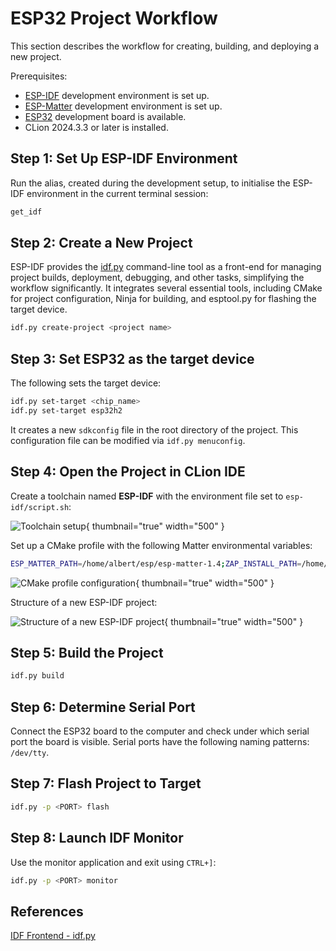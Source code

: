 <show-structure/>

# ESP32 Project Workflow

This section describes the workflow for creating, building, and deploying a new project.

Prerequisites:

- [ESP-IDF](ESP-IDF-Setup.md) development environment is set up.
- [ESP-Matter](ESP-Matter-Setup.md) development environment is set up.
- [ESP32](Espressif.md#development-boards) development board is available.
- CLion 2024.3.3 or later is installed.

## Step 1: Set Up ESP-IDF Environment

Run the alias, created during the development setup, to initialise the ESP-IDF environment in the current terminal
session:

```Bash
get_idf
```

## Step 2: Create a New Project

ESP-IDF provides the [idf.py](https://docs.espressif.com/projects/esp-idf/en/v5.2.3/esp32/api-guides/tools/idf-py.html)
command-line tool as a front-end for managing project builds, deployment, debugging, and other tasks, simplifying the
workflow significantly. It integrates several essential tools, including CMake for project configuration, Ninja for
building, and esptool.py for flashing the target device.

```Bash
idf.py create-project <project name>
```

## Step 3: Set ESP32 as the target device

The following sets the target device:

```Bash
idf.py set-target <chip_name>
idf.py set-target esp32h2
```

It creates a new `sdkconfig` file in the root directory of the project. This configuration file can be modified via
`idf.py menuconfig`.

## Step 4: Open the Project in CLion IDE

Create a toolchain named **ESP-IDF** with the environment file set to `esp-idf/script.sh`:

![Toolchain setup](image10.png){ thumbnail="true" width="500" }

Set up a CMake profile with the following Matter environmental variables:

```Bash
ESP_MATTER_PATH=/home/albert/esp/esp-matter-1.4;ZAP_INSTALL_PATH=/home/albert/esp/esp-matter-1.4/connectedhomeip/connectedhomeip/.environment/cipd/packages/zap;PATH=/usr/local/sbin:/usr/local/bin:/usr/sbin:/usr/bin:/sbin:/bin:/usr/games:/usr/local/games:/snap/bin:/snap/bin:/home/albert/.local/share/JetBrains/Toolbox/scripts:/home/albert/esp/esp-matter-1.4/connectedhomeip/connectedhomeip/.environment/cipd/packages/pigweed
```

![CMake profile configuration](image26.png){ thumbnail="true" width="500" }

Structure of a new ESP-IDF project:

![Structure of a new ESP-IDF project](image12.png){ thumbnail="true" width="500" }

## Step 5: Build the Project

```Bash
idf.py build
```

## Step 6: Determine Serial Port

Connect the ESP32 board to the computer and check under which serial port the board is visible. Serial ports have the
following naming patterns: `/dev/tty`.

## Step 7: Flash Project to Target

```Bash
idf.py -p <PORT> flash
```

## Step 8: Launch IDF Monitor

Use the monitor application and exit using `CTRL+]`:

```Bash
idf.py -p <PORT> monitor
```

## References

[IDF Frontend - idf.py](https://docs.espressif.com/projects/esp-idf/en/stable/esp32h2/api-guides/tools/idf-py.html)